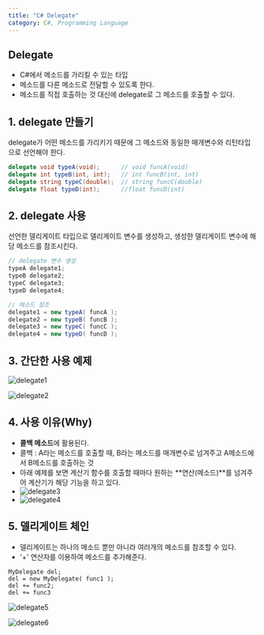 ```yaml
---
title: "C# Delegate"
category: C#, Programming Language
---
```




## Delegate

- C#에서 메소드를 가리킬 수 있는 타입
- 메소드를 다른 메소드로 전달할 수 있도록 한다.
- 메소드를 직접 호출하는 것 대신에 delegate로 그 메소드를 호출할 수 있다.



## 1. delegate 만들기

delegate가 어떤 메소드를 가리키기 때문에 그 메소드와 동일한 매개변수와 리턴타입으로 선언해야 한다.

```c#
delegate void typeA(void);		// void funcA(void)
delegate int typeB(int, int);	// int funcB(int, int)
delegate string typeC(double);	// string funcC(double)
delegate float typeD(int);		//float funcD(int)
```



## 2. delegate 사용

선언한 델리게이트 타입으로 델리게이트 변수를 생성하고, 생성한 델리게이트 변수에 해당 메소드를 참조시킨다.

```c#
// delegate 변수 생성
typeA delegate1;
typeB delegate2;
typeC delegate3;
typeD delegate4;

// 메소드 참조
delegate1 = new typeA( funcA );
delegate2 = new typeB( funcB );
delegate3 = new typeC( funcC );
delegate4 = new typeD( funcD );
```



## 3. 간단한 사용 예제

![delegate1](C:\Users\cch\Desktop\delegate1.JPG)

![delegate2](C:\Users\cch\Desktop\delegate2.JPG)



## 4. 사용 이유(Why)

- **콜백 메소드**에 활용된다.
- 콜백 : A라는 메소드를 호출할 때, B라는 메소드를 매개변수로 넘겨주고 A메소드에서 B메소드를 호출하는 것
- 아래 예제를 보면 계산기 함수를 호출할 때마다 원하는 **연산(메소드)**를 넘겨주어 계산기가 해당 기능을 하고 있다. 
- ![delegate3](C:\Users\cch\Desktop\delegate3.JPG)
- ![delegate4](C:\Users\cch\Desktop\delegate4.JPG)





## 5. 델리게이트 체인

- 델리게이트는 하나의 메소드 뿐만 아니라 여러개의 메소드를 참조할 수 있다.
- '+' 연산자를 이용하여 메소드를 추가해준다.

```
MyDelegate del;
del = new MyDelegate( func1 );
del += func2;
del += func3
```

![delegate5](C:\Users\cch\Desktop\delegate5.JPG)

![delegate6](C:\Users\cch\Desktop\delegate6.JPG)